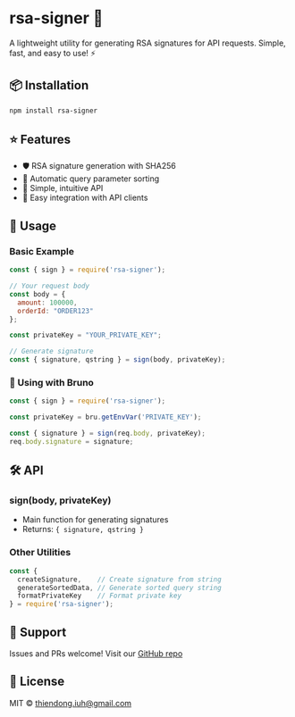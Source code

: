 # rsa-signer 🔐

A lightweight utility for generating RSA signatures for API requests. Simple, fast, and easy to use! ⚡️

## 📦 Installation

```bash
npm install rsa-signer
```

## ⭐️ Features

- 🛡️ RSA signature generation with SHA256
- 🔄 Automatic query parameter sorting
- 🎯 Simple, intuitive API
- 🚀 Easy integration with API clients

## 🔨 Usage

### Basic Example
```javascript
const { sign } = require('rsa-signer');

// Your request body
const body = {
  amount: 100000,
  orderId: "ORDER123"
};

const privateKey = "YOUR_PRIVATE_KEY";

// Generate signature
const { signature, qstring } = sign(body, privateKey);
```

### 🔌 Using with Bruno
```javascript
const { sign } = require('rsa-signer');

const privateKey = bru.getEnvVar('PRIVATE_KEY');

const { signature } = sign(req.body, privateKey);
req.body.signature = signature;
```

## 🛠️ API

### sign(body, privateKey)
- Main function for generating signatures
- Returns: `{ signature, qstring }`

### Other Utilities
```javascript
const { 
  createSignature,    // Create signature from string
  generateSortedData, // Generate sorted query string
  formatPrivateKey    // Format private key
} = require('rsa-signer');
```

## 📮 Support

Issues and PRs welcome! Visit our [GitHub repo](https://github.com/dongitran/rsa-signer)

## 📝 License

MIT © [thiendong.iuh@gmail.com](mailto:thiendong.iuh@gmail.com)